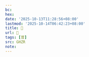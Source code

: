 ```yaml
---
bc:
hex:
date: '2025-10-13T11:28:56+08:00'
lastmod: '2025-10-14T06:42:23+08:00'
title: 󰟜
url: 󰟜
tags: [普]
src: GHZR
note:
---
```

